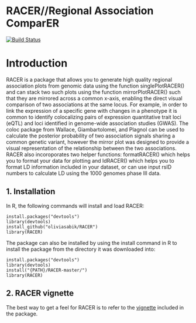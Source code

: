 # RACER//Regional Association ComparER
[![Build Status](https://travis-ci.com/oliviasabik/RACER.svg?branch=master)](https://travis-ci.com/oliviasabik/RACER)
# Introduction
RACER is a package that allows you to generate high quality regional association plots from genomic data using the function singlePlotRACER() and can stack two such plots using the function mirrorPlotRACER() such that they are mirrored across a common x-axis, enabling the direct visual comparison of two associations at the same locus. For example, in order to link the expression of a specific gene with changes in a phenotype it is common to identify colocalizing pairs of expression quantitative trait loci (eQTL) and loci identified in genome-wide association studies (GWAS). The coloc package from Wallace, Giambartolomei, and Plagnol can be used to calculate the posterior probability of two association signals sharing a common genetic variant, however the mirror plot was designed to provide a visual representation of the relationship between the two associations. RACER also incoroporates two helper functions: formatRACER() which helps you to format your data for plotting and ldRACER() which helps you to format LD information included in your dataset, or can use input rsID numbers to calculate LD using the 1000 genomes phase III data. 

## 1. Installation
In R, the following commands will install and load RACER:
```
install.packages("devtools") 
library(devtools) 
install_github("oliviasabik/RACER") 
library(RACER)
```
The package can also be installed by using the install command in R to install the package from the directory it was downloaded into:
```
install.packages("devtools") 
library(devtools)
install("{PATH}/RACER-master/")
library(RACER)
```
## 2. RACER vignette
The best way to get a feel for RACER is to refer to the [vignette](https://oliviasabik.github.io/RACERweb/articles/IntroToRACER.html) included in the package. 
